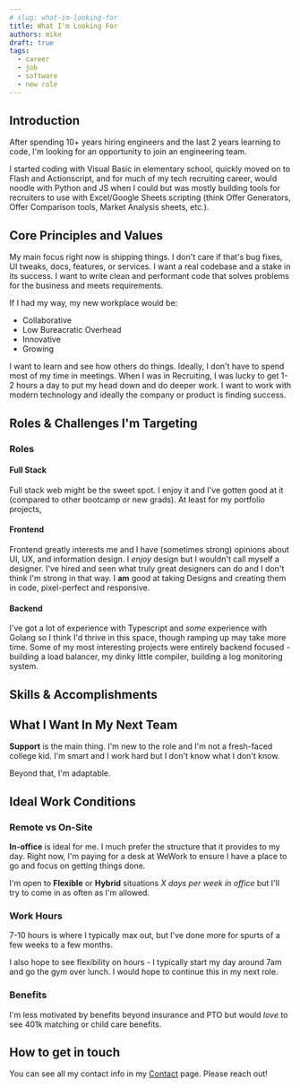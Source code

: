 ```yaml
---
# slug: what-im-looking-for
title: What I'm Looking For
authors: mike
draft: true
tags: 
  - career
  - job
  - software
  - new role
---
```


## Introduction

After spending 10+ years hiring engineers and the last 2 years learning to code, I'm looking for an opportunity to join an engineering team.

<!-- truncate -->

I started coding with Visual Basic in elementary school, quickly moved on to Flash and Actionscript, and for much of my tech recruiting career, would noodle with Python and JS when I could but was mostly building tools for recruiters to use with Excel/Google Sheets scripting (think Offer Generators, Offer Comparison tools, Market Analysis sheets, etc.).

## Core Principles and Values

My main focus right now is shipping things. I don't care if that's bug fixes, UI tweaks, docs, features, or services. I want a real codebase and a stake in its success. I want to write clean and performant code that solves problems for the business and meets requirements. 

If I had my way, my new workplace would be:
- Collaborative
- Low Bureacratic Overhead
- Innovative
- Growing

I want to learn and see how others do things. Ideally, I don't have to spend most of my time in meetings. When I was in Recruiting, I was lucky to get 1-2 hours a day to put my head down and do deeper work. I want to work with modern technology and ideally the company or product is finding success. 

## Roles & Challenges I'm Targeting

### Roles

#### Full Stack

Full stack web might be the sweet spot. I enjoy it and I've gotten good at it (compared to other bootcamp or new grads). At least for my portfolio projects, 

#### Frontend

Frontend greatly interests me and I have (sometimes strong) opinions about UI, UX, and information design. I *enjoy* design but I wouldn't call myself a designer. I've hired and seen what truly great designers can do and I don't think I'm strong in that way. I **am** good at taking Designs and creating them in code, pixel-perfect and responsive.

#### Backend

I've got a lot of experience with Typescript and *some* experience with Golang so I think I'd thrive in this space, though ramping up may take more time. Some of my most interesting projects were entirely backend focused - building a load balancer, my dinky little compiler, building a log monitoring system.

## Skills & Accomplishments

## What I Want In My Next Team

**Support** is the main thing. I'm new to the role and I'm not a fresh-faced college kid. I'm smart and I work hard but I don't know what I don't know. 

Beyond that, I'm adaptable.

## Ideal Work Conditions

### Remote vs On-Site

**In-office** is ideal for me. I much prefer the structure that it provides to my day. Right now, I'm paying for a desk at WeWork to ensure I have a place to go and focus on getting things done.

I'm open to **Flexible** or **Hybrid** situations *X days per week in office* but I'll try to come in as often as I'm allowed. 

### Work Hours

7-10 hours is where I typically max out, but I've done more for spurts of a few weeks to a few months.

I also hope to see flexibility on hours - I typically start my day around 7am and go the gym over lunch. I would hope to continue this in my next role. 


### Benefits

I'm less motivated by benefits beyond insurance and PTO but would *love* to see 401k matching or child care benefits. 

## How to get in touch

You can see all my contact info in my [Contact](/contact) page. Please reach out!
